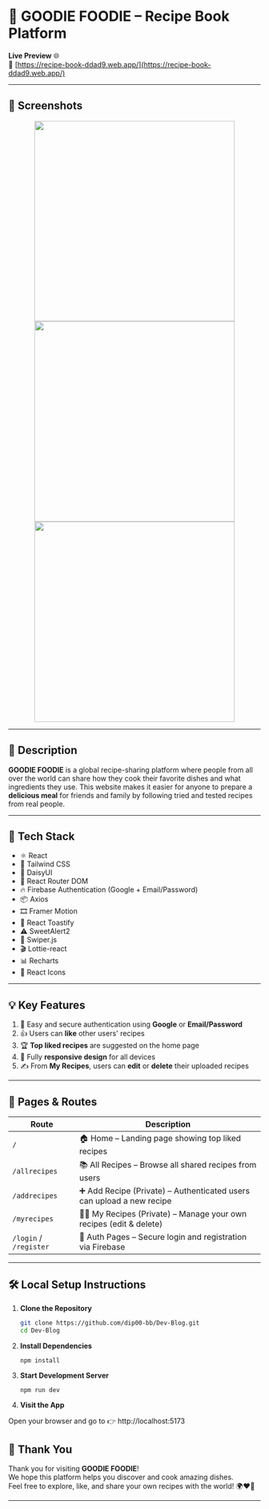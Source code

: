 # 🍲 GOODIE FOODIE – Recipe Book Platform

**Live Preview** 🌐  
🔗 [https://recipe-book-ddad9.web.app/](https://recipe-book-ddad9.web.app/)

---

## 📸 Screenshots  
<div align="center">
  <img src="https://github.com/user-attachments/assets/cea69d7c-473a-40f0-8a2c-0471ce060bd6" width="400"/>
  <img src="https://github.com/user-attachments/assets/85a5147c-63ed-43d0-a653-4aa511671078" width="400"/>
  <img src="https://github.com/user-attachments/assets/f6373fc9-5d03-4c83-aeac-c939ac19e601" width="400"/>
</div>

---

## 📝 Description  

**GOODIE FOODIE** is a global recipe-sharing platform where people from all over the world can share how they cook their favorite dishes and what ingredients they use. This website makes it easier for anyone to prepare a **delicious meal** for friends and family by following tried and tested recipes from real people.

---

## 🚀 Tech Stack  

- ⚛️ React  
- 💨 Tailwind CSS  
- 🌼 DaisyUI  
- 🔁 React Router DOM  
- 🔥 Firebase Authentication (Google + Email/Password)  
- 📦 Axios  
- 🎞️ Framer Motion  
- 🔔 React Toastify  
- ⚠️ SweetAlert2  
- 🎠 Swiper.js  
- 🎬 Lottie-react  
- 📊 Recharts  
- 🎨 React Icons  

---

## 💡 Key Features  

1. 🔐 Easy and secure authentication using **Google** or **Email/Password**  
2. 👍 Users can **like** other users' recipes  
3. 🏆 **Top liked recipes** are suggested on the home page  
4. 📱 Fully **responsive design** for all devices  
5. ✍️ From **My Recipes**, users can **edit** or **delete** their uploaded recipes  

---

## 🧭 Pages & Routes  

| Route              | Description                                                                 |
|--------------------|-----------------------------------------------------------------------------|
| `/`                | 🏠 Home – Landing page showing top liked recipes                            |
| `/allrecipes`      | 📚 All Recipes – Browse all shared recipes from users                       |
| `/addrecipes`      | ➕ Add Recipe (Private) – Authenticated users can upload a new recipe        |
| `/myrecipes`       | 👨‍🍳 My Recipes (Private) – Manage your own recipes (edit & delete)         |
| `/login` / `/register` | 🔐 Auth Pages – Secure login and registration via Firebase               |

---



## 🛠️ Local Setup Instructions  

1. **Clone the Repository**  
   ```bash
   git clone https://github.com/dip00-bb/Dev-Blog.git
   cd Dev-Blog
   
2. **Install Dependencies**
   ```bash
   npm install

3. **Start Development Server**
   ```
   npm run dev

4. **Visit the App**

  Open your browser and go to 👉 http://localhost:5173





## 🙌 Thank You

Thank you for visiting **GOODIE FOODIE**!  
We hope this platform helps you discover and cook amazing dishes.  
Feel free to explore, like, and share your own recipes with the world! 🌍❤️🍴

---

